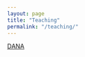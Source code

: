 ```yaml
---
layout: page
title: "Teaching"
permalink: "/teaching/"
---
```


[DANA]({{site.baseurl}}/teaching/dana)